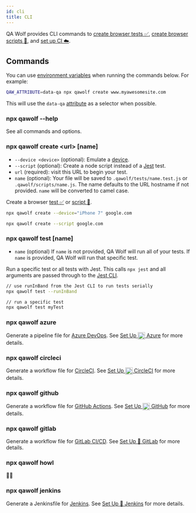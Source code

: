 ```yaml
---
id: cli
title: CLI
---
```


QA Wolf provides CLI commands to [create browser tests ✅](quick_start#-create-a-browser-test), [create browser scripts 🤖](quick_start#-create-a-browser-script), and [set up CI ☁️](set_up_ci).

## Commands

You can use [environment variables](api#environment-variables) when running the commands below. For example:

```bash
QAW_ATTRIBUTE=data-qa npx qawolf create www.myawesomesite.com
```

This will use the `data-qa` [attribute](api#qaw_attribute) as a selector when possible.

### npx qawolf --help

See all commands and options.

### npx qawolf create <url\> \[name]

- `--device <device>` (optional): Emulate a [device](https://github.com/puppeteer/puppeteer/blob/5e63254e62fb9aedfd4503c632228c3334c70293/lib/DeviceDescriptors.js).
- `--script` (optional): Create a node script instead of a [Jest](https://jestjs.io) test.
- `url` (required): visit this URL to begin your test.
- `name` (optional): Your file will be saved to `.qawolf/tests/name.test.js` or `.qawolf/scripts/name.js`. The name defaults to the URL hostname if not provided. `name` will be converted to camel case.

Create a browser [test ✅](quick_start#-create-a-browser-test) or [script 🤖](quick_start#-create-a-browser-script).

```bash
npx qawolf create --device="iPhone 7" google.com

npx qawolf create --script google.com
```

### npx qawolf test \[name]

- `name` (optional) If `name` is not provided, QA Wolf will run all of your tests. If `name` is provided, QA Wolf will run that specific test.

Run a specific test or all tests with Jest. This calls `npx jest` and all arguments are passed through to the [Jest CLI](https://jestjs.io/docs/en/cli).

```bash
// use runInBand from the Jest CLI to run tests serially
npx qawolf test --runInBand

// run a specific test
npx qawolf test myTest
```

### npx qawolf azure

Generate a pipeline file for [Azure DevOps](https://azure.microsoft.com/en-us/services/devops). See [Set Up <img align="center" height="20px" src="https://cdn.iconscout.com/icon/free/png-256/azure-190760.png" /> Azure](set_up_ci#azure) for more details.

### npx qawolf circleci

Generate a workflow file for [CircleCI](https://circleci.com). See [Set Up <img align="center" height="20px" src="https://cdn.iconscout.com/icon/free/png-256/circleci-283066.png" /> CircleCI](set_up_ci#circleci) for more details.

### npx qawolf github

Generate a workflow file for [GitHub Actions](https://github.com/features/actions). See [Set Up <img align="center" height="20px" src="https://camo.githubusercontent.com/7710b43d0476b6f6d4b4b2865e35c108f69991f3/68747470733a2f2f7777772e69636f6e66696e6465722e636f6d2f646174612f69636f6e732f6f637469636f6e732f313032342f6d61726b2d6769746875622d3235362e706e67" /> GitHub](set_up_ci#github) for more details.

### npx qawolf gitlab

Generate a workflow file for [GitLab CI/CD](https://docs.gitlab.com/ee/ci/README.html). See [Set Up 🦊 GitLab](set_up_ci#gitlab) for more details.

### npx qawolf howl

🐺😉

### npx qawolf jenkins

Generate a Jenkinsfile for [Jenkins](https://jenkins.io/doc/book/pipeline/jenkinsfile). See [Set Up 🤵 Jenkins](set_up_ci#jenkins) for more details.
